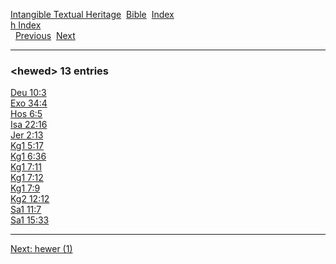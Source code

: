 [Intangible Textual Heritage](../../index)  [Bible](../index) 
[Index](index)   
[h Index](_h_)  
  [Previous](c05432)  [Next](c05434) 

------------------------------------------------------------------------

### &lt;hewed&gt; 13 entries

[Deu 10:3](../kjv/deu010.htm#003)  
[Exo 34:4](../kjv/exo034.htm#004)  
[Hos 6:5](../kjv/hos006.htm#005)  
[Isa 22:16](../kjv/isa022.htm#016)  
[Jer 2:13](../kjv/jer002.htm#013)  
[Kg1 5:17](../kjv/kg1005.htm#017)  
[Kg1 6:36](../kjv/kg1006.htm#036)  
[Kg1 7:11](../kjv/kg1007.htm#011)  
[Kg1 7:12](../kjv/kg1007.htm#012)  
[Kg1 7:9](../kjv/kg1007.htm#009)  
[Kg2 12:12](../kjv/kg2012.htm#012)  
[Sa1 11:7](../kjv/sa1011.htm#007)  
[Sa1 15:33](../kjv/sa1015.htm#033)  

------------------------------------------------------------------------

[Next: hewer (1)](c05434)
